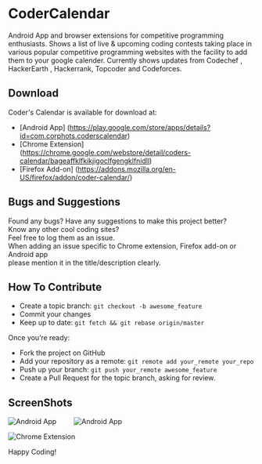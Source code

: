 # CoderCalendar
Android App and browser extensions for competitive programming enthusiasts.
Shows a list of live & upcoming coding contests taking place in various popular competitive programming websites with the facility to add them to your google calender.
Currently shows updates from Codechef , HackerEarth , Hackerrank, Topcoder and Codeforces.

  
  
## Download  
Coder's Calendar is  available for download at:
- [Android App] (https://play.google.com/store/apps/details?id=com.corphots.coderscalendar)
- [Chrome Extension] (https://chrome.google.com/webstore/detail/coders-calendar/bageaffklfkikjigoclfgengklfnidll)
- [Firefox Add-on] (https://addons.mozilla.org/en-US/firefox/addon/coder-calendar/)
  
## Bugs and Suggestions  
Found any bugs? Have any suggestions to make this project better?  
Know any other cool coding sites?  
Feel free to log them as an issue.  
When adding an issue specific to Chrome extension, Firefox add-on or Android app  
please mention it in the title/description clearly.  
  
## How To Contribute

- Create a topic branch: `git checkout -b awesome_feature`
- Commit your changes
- Keep up to date: `git fetch && git rebase origin/master`

Once you’re ready:

- Fork the project on GitHub
- Add your repository as a remote: `git remote add your_remote your_repo`
- Push up your branch: `git push your_remote awesome_feature`
- Create a Pull Request for the topic branch, asking for review.

## ScreenShots  
![Android App](http://i.imgur.com/q9DUsgZ.png?1)&nbsp;&nbsp;&nbsp;&nbsp;&nbsp;&nbsp;&nbsp;&nbsp;
![Android App](http://i.imgur.com/6l9efxF.png?1)  
  
![Chrome Extension](http://i.imgur.com/DXbGuZz.png?1)  
  

  
  
Happy Coding!  
